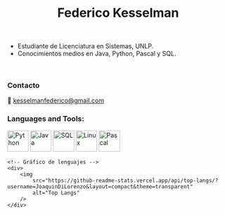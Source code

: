 <h1 align="center">Federico Kesselman</h1>

<br />

- Estudiante de Licenciatura en Sistemas, UNLP.
- Conocimientos medios en Java, Python, Pascal y SQL.

<br />

<h3 align="left">Contacto</h3>
<p align="left">
    📧 <a href="mailto:kesselmanfederico@gmail.com">kesselmanfederico@gmail.com</a>
</p>

<h3 align="left">Languages and Tools:</h3>

<div align="left">
    <!-- Íconos de lenguajes -->
    <div>
        <img src="https://skillicons.dev/icons?i=python" alt="Python" width="48" height="48">
        <img src="https://skillicons.dev/icons?i=java" alt="Java" width="48" height="48">
        <img src="https://skillicons.dev/icons?i=mysql" alt="SQL" width="48" height="48">
        <img src="https://skillicons.dev/icons?i=linux" alt="Linux" width="48" height="48">
        <img src="https://cdn-icons-png.flaticon.com/512/2306/2306173.png" alt="Pascal" width="48" height="48">
    </div>

    <!-- Gráfico de lenguajes -->
    <div>
        <img 
            src="https://github-readme-stats.vercel.app/api/top-langs/?username=JoaquinDiLorenzo&layout=compact&theme=transparent" 
            alt="Top Langs"
        />
    </div>
</div>
